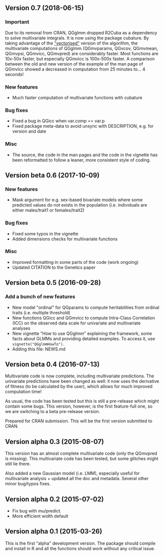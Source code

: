 ## Version 0.7 (2018-06-15)

### Important

Due to its removal from CRAN, QGglmm dropped R2Cuba as a dependency to solve multivariate integrals. It is now using the package cubature. By taking advantage of the ["vectorised"](https://CRAN.R-project.org/package=cubature/vignettes/cubature.html) version of the algorithm, the multivariate computations of QGglmm (QGmvparams, QGvcov, QGmvmean, QGmvpsi, QGmvicc, QGmvpred) are considerably faster. Most functions are 10x-50x faster, but especially QGmvicc is 100x-500x faster. A comparison between the old and new version of the example of the man page of QGmvicc showed a decreased in computation from 25 minutes to... 4 seconds!

### New features

* Much faster computation of multivariate functions with cubature

### Bug fixes

* Fixed a bug in QGicc when var.comp == var.p
* Fixed package meta-data to avoid unsync with DESCRIPTION, e.g. for version and date

### Misc

* The source, the code in the man pages and the code in the vignette has been reformatted to follow a leaner, more consistent style of coding.

## Version beta 0.6 (2017-10-09)

### New features

* Mask argument for e.g. sex-based bivariate models where some predicted values do not exists in the population (i.e. individuals are either males/trait1 or females/trait2)

### Bug fixes

* Fixed some typos in the vignette
* Added dimensions checks for multivariate functions

### Misc

* Improved formatting in some parts of the code (work ongoing)
* Updated CITATION to the Genetics paper

## Version beta 0.5 (2016-09-28)

### Add a bunch of new features

* New model "ordinal" for QGparams to compute heritabilities from ordinal traits (i.e. multiple threshold)
* New functions QGicc and QGmvicc to compute Intra-Class Correlation (ICC) on the observed data scale for univariate and multivariate analyses
* New vignette "How to use QGglmm" explaining the framework, some facts about GLMMs and providing detailed examples. To access it, use `vignette("QGglmmHowTo")`.
* Adding this file: NEWS.md

## Version beta 0.4 (2016-07-13)

Multivariate code is now complete, including multivariate predictions. The univariate predictions have been changed as well: it now uses the derivative of fitness (to be calculated by the user), which allows for much improved computation time!

As usual, the code has been tested but this is still a pre-release which might contain some bugs. This version, however, is the first feature-full one, so we are switching to a beta pre-release version.

Prepared for CRAN submission. This will be the first version submitted to CRAN.

## Version alpha 0.3 (2015-08-07)

This version has an almost complete multivariate code (only the QGmvpred is missing). This multivariate code has been tested, but some glitches might still lie there.

Also added a new Gaussian model (i.e. LMM), especially useful for multivariate analysis + updated all the doc and metadata. Several other minor bug/typos fixes.

## Version alpha 0.2 (2015-07-02)

* Fix bug with mu/predict.
* More efficient width default

## Version alpha 0.1 (2015-03-26)

This is the first "alpha" development version. The package should compile and install in R and all the functions should work without any critical issue.
